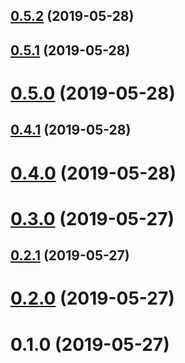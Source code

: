 ## [0.5.2](https://github.com/cpbtechnology/flow-calc/compare/v0.5.1...v0.5.2) (2019-05-28)



## [0.5.1](https://github.com/cpbtechnology/flow-calc/compare/v0.5.0...v0.5.1) (2019-05-28)



# [0.5.0](https://github.com/cpbtechnology/flow-calc/compare/v0.4.1...v0.5.0) (2019-05-28)



## [0.4.1](https://github.com/cpbtechnology/flow-calc/compare/v0.4.0...v0.4.1) (2019-05-28)



# [0.4.0](https://github.com/cpbtechnology/flow-calc/compare/v0.3.0...v0.4.0) (2019-05-28)



# [0.3.0](https://github.com/cpbtechnology/flow-calc/compare/v0.2.1...v0.3.0) (2019-05-27)



## [0.2.1](https://github.com/cpbtechnology/flow-calc/compare/v0.2.0...v0.2.1) (2019-05-27)



# [0.2.0](https://github.com/cpbtechnology/flow-calc/compare/v0.1.0...v0.2.0) (2019-05-27)



# 0.1.0 (2019-05-27)




